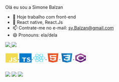 Olá eu sou a Simone Balzan



- 🔭 Hoje trabalho com front-end
- 🌱 React native, React.Js
- 📫 Contrate-me no e-mail: sy.Balzan@gmail.com
- 😄 Pronouns: ela/dela

<div>
  <a href="https://github.com/SysSimone">
  <img height="180em" src="https://github-readme-stats.vercel.app/api?username=SysSimone&show_icons=true&theme=dracula&include_all_commits=true&count_private=true"/>
  <img height="180em" src="https://github-readme-stats.vercel.app/api/top-langs/?username=SysSimone&layout=compact&langs_count=7&theme=dracula"/>
</div>
  <div style="display: inline_block"><br>
  <img align="center" alt="SysSimone-Js" height="30" width="40" src="https://raw.githubusercontent.com/devicons/devicon/master/icons/javascript/javascript-plain.svg">
  <img align="center" alt="SysSimone-Ts" height="30" width="40" src="https://raw.githubusercontent.com/devicons/devicon/master/icons/typescript/typescript-plain.svg">
  <img align="center" alt="SysSimone-React" height="30" width="40" src="https://raw.githubusercontent.com/devicons/devicon/master/icons/react/react-original.svg">
  <img align="center" alt="SysSimone-HTML" height="30" width="40" src="https://raw.githubusercontent.com/devicons/devicon/master/icons/html5/html5-original.svg">
  <img align="center" alt="SysSimone-CSS" height="30" width="40" src="https://raw.githubusercontent.com/devicons/devicon/master/icons/css3/css3-original.svg">
  <img align="center" alt="Rafa-Csharp" height="30" width="40" src="https://raw.githubusercontent.com/devicons/devicon/master/icons/csharp/csharp-original.svg">
  </div>
  
  ##
  <div>
   <a href="https://instagram.com/sy.Balzan" target="_blank"><img src="https://img.shields.io/badge/-Instagram-%23E4405F?style=for-the-badge&logo=instagram&logoColor=white"      target="_blank"></a>
    <a href="https://www.linkedin.com/in/simonebs" target="_blank"><img src="https://img.shields.io/badge/-LinkedIn-%230077B5?style=for-the-   badge&logo=linkedin&logoColor=white" target="_blank"></a>
    <a href = "mailto:sy.balzan@gmail.com"><img src="https://img.shields.io/badge/-Gmail-%23333?style=for-the-badge&logo=gmail&logoColor=white" target="_blank"></a>
    
    
  </div>
